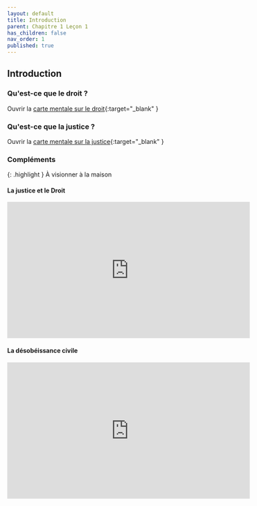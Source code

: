 ```yaml
---
layout: default
title: Introduction
parent: Chapitre 1 Leçon 1
has_children: false
nav_order: 1
published: true
---
```

## Introduction

### Qu'est-ce que le droit ?
Ouvrir la [carte mentale sur le droit](https://rollauda.github.io/schemas/cartes/droit.html){:target="_blank" }

### Qu'est-ce que la justice ?
Ouvrir la [carte mentale sur la justice](https://rollauda.github.io/schemas/cartes/justice.html){:target="_blank" }

### Compléments

{: .highlight }
À visionner à la maison

#### La justice et le Droit

<iframe width="560" height="315" src="https://www.youtube.com/embed/oBnaI_LTt7Q" title="YouTube video player" frameborder="0" allow="accelerometer; autoplay; clipboard-write; encrypted-media; gyroscope; picture-in-picture; web-share" allowfullscreen></iframe>

#### La désobéissance civile

<iframe width="560" height="315" src="https://www.youtube.com/embed/mwTUX8cab1o" title="YouTube video player" frameborder="0" allow="accelerometer; autoplay; clipboard-write; encrypted-media; gyroscope; picture-in-picture; web-share" allowfullscreen></iframe>